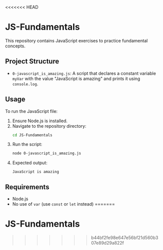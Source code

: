 <<<<<<< HEAD
# JS-Fundamentals

This repository contains JavaScript exercises to practice fundamental concepts.

## Project Structure
- `0-javascript_is_amazing.js`: A script that declares a constant variable `myVar` with the value "JavaScript is amazing" and prints it using `console.log`.

## Usage
To run the JavaScript file:
1. Ensure Node.js is installed.
2. Navigate to the repository directory:
   ```bash
   cd JS-Fundamentals
   ```
3. Run the script:
   ```bash
   node 0-javascript_is_amazing.js
   ```
4. Expected output:
   ```
   JavaScript is amazing
   ```

## Requirements
- Node.js
- No use of `var` (use `const` or `let` instead)
=======
# JS-Fundamentals
>>>>>>> b44bf2fe98e647e56bf21d560b307e89d29a822f
